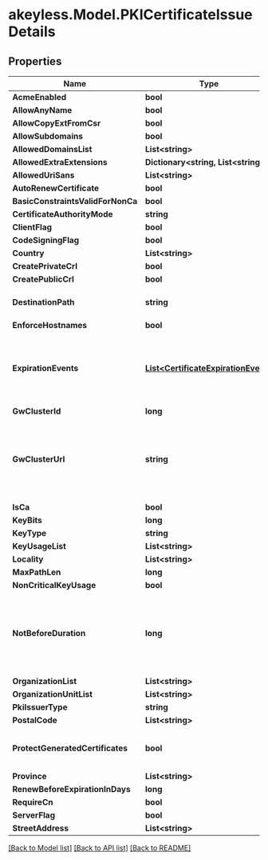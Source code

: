 # akeyless.Model.PKICertificateIssueDetails

## Properties

Name | Type | Description | Notes
------------ | ------------- | ------------- | -------------
**AcmeEnabled** | **bool** |  | [optional] 
**AllowAnyName** | **bool** |  | [optional] 
**AllowCopyExtFromCsr** | **bool** |  | [optional] 
**AllowSubdomains** | **bool** |  | [optional] 
**AllowedDomainsList** | **List&lt;string&gt;** |  | [optional] 
**AllowedExtraExtensions** | **Dictionary&lt;string, List&lt;string&gt;&gt;** |  | [optional] 
**AllowedUriSans** | **List&lt;string&gt;** |  | [optional] 
**AutoRenewCertificate** | **bool** |  | [optional] 
**BasicConstraintsValidForNonCa** | **bool** |  | [optional] 
**CertificateAuthorityMode** | **string** |  | [optional] 
**ClientFlag** | **bool** |  | [optional] 
**CodeSigningFlag** | **bool** |  | [optional] 
**Country** | **List&lt;string&gt;** |  | [optional] 
**CreatePrivateCrl** | **bool** |  | [optional] 
**CreatePublicCrl** | **bool** |  | [optional] 
**DestinationPath** | **string** | DestinationPath is the destination to save generated certificates | [optional] 
**EnforceHostnames** | **bool** |  | [optional] 
**ExpirationEvents** | [**List&lt;CertificateExpirationEvent&gt;**](CertificateExpirationEvent.md) | ExpirationNotification holds a list of expiration notices that should be sent in case a certificate is about to expire, this value is being propagated to the Certificate resources that are created | [optional] 
**GwClusterId** | **long** |  | [optional] 
**GwClusterUrl** | **string** | GWClusterURL is required when CAMode is \&quot;public\&quot; and it defines the cluster URL the PKI should be issued from. The GW cluster must have permissions to read associated target&#39;s details | [optional] 
**IsCa** | **bool** |  | [optional] 
**KeyBits** | **long** |  | [optional] 
**KeyType** | **string** |  | [optional] 
**KeyUsageList** | **List&lt;string&gt;** |  | [optional] 
**Locality** | **List&lt;string&gt;** |  | [optional] 
**MaxPathLen** | **long** |  | [optional] 
**NonCriticalKeyUsage** | **bool** |  | [optional] 
**NotBeforeDuration** | **long** | A Duration represents the elapsed time between two instants as an int64 nanosecond count. The representation limits the largest representable duration to approximately 290 years. | [optional] 
**OrganizationList** | **List&lt;string&gt;** |  | [optional] 
**OrganizationUnitList** | **List&lt;string&gt;** |  | [optional] 
**PkiIssuerType** | **string** |  | [optional] 
**PostalCode** | **List&lt;string&gt;** |  | [optional] 
**ProtectGeneratedCertificates** | **bool** | ProtectGeneratedCertificates dictates whether the created certificates should be protected from deletion | [optional] 
**Province** | **List&lt;string&gt;** |  | [optional] 
**RenewBeforeExpirationInDays** | **long** |  | [optional] 
**RequireCn** | **bool** |  | [optional] 
**ServerFlag** | **bool** |  | [optional] 
**StreetAddress** | **List&lt;string&gt;** |  | [optional] 

[[Back to Model list]](../README.md#documentation-for-models) [[Back to API list]](../README.md#documentation-for-api-endpoints) [[Back to README]](../README.md)


